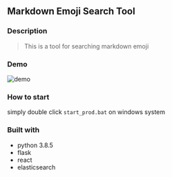 ## Markdown Emoji Search Tool

### Description

> This is a tool for searching markdown emoji

### Demo

![demo](./video/demo.gif)

### How to start

simply double click `start_prod.bat` on windows system

### Built with

- python 3.8.5
- flask
- react
- elasticsearch
